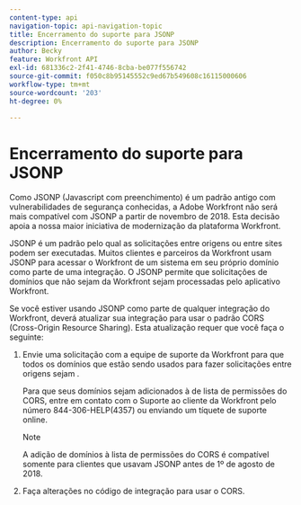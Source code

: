 ```yaml
---
content-type: api
navigation-topic: api-navigation-topic
title: Encerramento do suporte para JSONP
description: Encerramento do suporte para JSONP
author: Becky
feature: Workfront API
exl-id: 681336c2-2f41-4746-8cba-be077f556742
source-git-commit: f050c8b95145552c9ed67b549608c16115000606
workflow-type: tm+mt
source-wordcount: '203'
ht-degree: 0%

---
```


# Encerramento do suporte para JSONP

Como JSONP (Javascript com preenchimento) é um padrão antigo com vulnerabilidades de segurança conhecidas, a Adobe Workfront não será mais compatível com JSONP a partir de novembro de 2018. Esta decisão apoia a nossa maior iniciativa de modernização da plataforma Workfront.

JSONP é um padrão pelo qual as solicitações entre origens ou entre sites podem ser executadas. Muitos clientes e parceiros da Workfront usam JSONP para acessar o Workfront de um sistema em seu próprio domínio como parte de uma integração. O JSONP permite que solicitações de domínios que não sejam da Workfront sejam processadas pelo aplicativo Workfront.

Se você estiver usando JSONP como parte de qualquer integração do Workfront, deverá atualizar sua integração para usar o padrão CORS (Cross-Origin Resource Sharing). Esta atualização requer que você faça o seguinte:

1. Envie uma solicitação com a equipe de suporte da Workfront para que todos os domínios que estão sendo usados para fazer solicitações entre origens sejam .

   Para que seus domínios sejam adicionados à  de lista de permissões do CORS, entre em contato com o Suporte ao cliente da Workfront pelo número 844-306-HELP(4357) ou enviando um tíquete de suporte online.

   >[!NOTE]
   >
   >A adição de domínios à lista de permissões do CORS é compatível somente para clientes que usavam JSONP antes de 1º de agosto de 2018.


1. Faça alterações no código de integração para usar o CORS.
